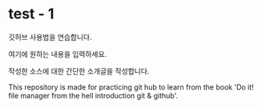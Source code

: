 # test - 1

깃허브 사용법을 연습합니다.

여기에 원하는 내용을 입력하세요.

작성한 소스에 대한 간단한 소개글을 작성합니다.

This repository is made for practicing git hub to learn from the book 'Do it! file manager from the hell introduction git & github'.
